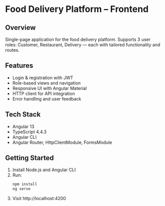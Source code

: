 # Food Delivery Platform – Frontend

## Overview
Single-page application for the food delivery platform. Supports 3 user roles: Customer, Restaurant, Delivery — each with tailored functionality and routes.

## Features
- Login & registration with JWT
- Role-based views and navigation
- Responsive UI with Angular Material
- HTTP client for API integration
- Error handling and user feedback

## Tech Stack
- Angular 13
- TypeScript 4.4.3
- Angular CLI
- Angular Router, HttpClientModule, FormsModule

## Getting Started

1. Install Node.js and Angular CLI
2. Run:
   ```bash
   npm install
   ng serve
3. Visit http://localhost:4200
